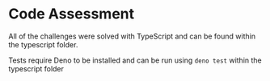 # Code Assessment

All of the challenges were solved with TypeScript and can
be found within the typescript folder.

Tests require Deno to be installed and can be run
using `deno test` within the typescript folder
